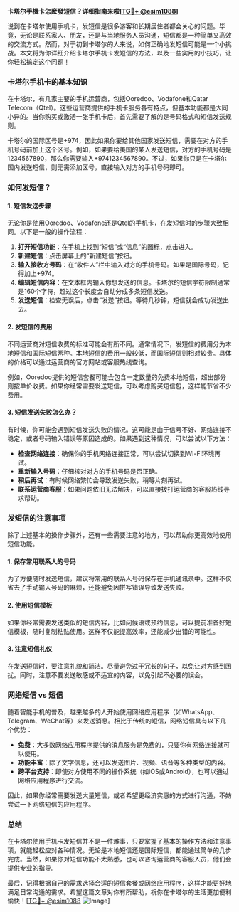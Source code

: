 **卡塔尔手機卡怎麽發短信？详细指南来啦[[TG💪+ @esim1088](https://t.me/s/esim1088)]**

说到在卡塔尔使用手机卡，发短信是很多游客和长期居住者都会关心的问题。毕竟，无论是联系家人、朋友，还是与当地服务人员沟通，短信都是一种简单又高效的交流方式。然而，对于初到卡塔尔的人来说，如何正确地发短信可能是一个小挑战。本文将为你详细介绍卡塔尔手机卡发短信的方法，以及一些实用的小技巧，让你轻松搞定这个问题！

### 卡塔尔手机卡的基本知识

在卡塔尔，有几家主要的手机运营商，包括Ooredoo、Vodafone和Qatar Telecom（Qtel）。这些运营商提供的手机卡服务各有特点，但基本功能都是大同小异的。当你购买或激活一张手机卡后，首先需要了解的是号码格式和短信发送规则。

卡塔尔的国际区号是+974，因此如果你要给其他国家发送短信，需要在对方的手机号码前加上这个区号。例如，如果要给美国的某人发送短信，对方的手机号码是1234567890，那么你需要输入+9741234567890。不过，如果你只是在卡塔尔国内发送短信，则无需添加区号，直接输入对方的手机号码即可。

### 如何发短信？

#### 1. 短信发送步骤

无论你是使用Ooredoo、Vodafone还是Qtel的手机卡，在发短信时的步骤大致相同。以下是一般的操作流程：

1. **打开短信功能**：在手机上找到“短信”或“信息”的图标，点击进入。
2. **新建短信**：点击屏幕上的“新建短信”按钮。
3. **输入接收方号码**：在“收件人”栏中输入对方的手机号码。如果是国际号码，记得加上+974。
4. **编辑短信内容**：在文本框内输入你想发送的信息。卡塔尔的短信字符限制通常是160个字符，超过这个长度会自动分成多条短信发送。
5. **发送短信**：检查无误后，点击“发送”按钮。等待几秒钟，短信就会成功发送出去。

#### 2. 发短信的费用

不同运营商对短信收费的标准可能会有所不同。通常情况下，发短信的费用分为本地短信和国际短信两种。本地短信的费用一般较低，而国际短信则相对较贵。具体的价格可以通过运营商的官方网站或客服热线查询。

例如，Ooredoo提供的短信套餐可能会包含一定数量的免费本地短信，超出部分则按单价收费。如果你经常需要发送短信，可以考虑购买短信包，这样能节省不少费用。

#### 3. 短信发送失败怎么办？

有时候，你可能会遇到短信发送失败的情况。这可能是由于信号不好、网络连接不稳定，或者号码输入错误等原因造成的。如果遇到这种情况，可以尝试以下方法：

- **检查网络连接**：确保你的手机网络连接正常，可以尝试切换到Wi-Fi环境再试。
- **重新输入号码**：仔细核对对方的手机号码是否正确。
- **稍后再试**：有时候网络繁忙会导致发送失败，稍等片刻再试。
- **联系运营商客服**：如果问题依旧无法解决，可以直接拨打运营商的客服热线寻求帮助。

### 发短信的注意事项

除了上述基本的操作步骤外，还有一些需要注意的地方，可以帮助你更高效地使用短信功能。

#### 1. 保存常用联系人的号码

为了方便随时发送短信，建议将常用的联系人号码保存在手机通讯录中。这样不仅省去了手动输入号码的麻烦，还能避免因拼写错误导致发送失败。

#### 2. 使用短信模板

如果你经常需要发送类似的短信内容，比如问候语或预约信息，可以提前准备好短信模板，随时复制粘贴使用。这样不仅能提高效率，还能减少出错的可能性。

#### 3. 注意短信礼仪

在发送短信时，要注意礼貌和简洁。尽量避免过于冗长的句子，以免让对方感到困扰。同时，注意不要发送敏感或不适宜的内容，以免引起不必要的误会。

### 网络短信 vs 短信

随着智能手机的普及，越来越多的人开始使用网络应用程序（如WhatsApp、Telegram、WeChat等）来发送消息。相比于传统的短信，网络短信具有以下几个优势：

- **免费**：大多数网络应用程序提供的消息服务是免费的，只要你有网络连接就可以使用。
- **功能丰富**：除了文字信息，还可以发送图片、视频、语音等多种类型的内容。
- **跨平台支持**：即使对方使用不同的操作系统（如iOS或Android），也可以通过网络应用程序进行交流。

因此，如果你经常需要发送大量短信，或者希望更经济实惠的方式进行沟通，不妨尝试一下网络短信的应用程序。

### 总结

在卡塔尔使用手机卡发短信并不是一件难事，只要掌握了基本的操作方法和注意事项，就能轻松应对各种情况。无论是本地短信还是国际短信，都能通过简单的几步完成。当然，如果你对短信功能不太熟悉，也可以咨询运营商的客服人员，他们会提供专业的指导。

最后，记得根据自己的需求选择合适的短信套餐或网络应用程序，这样才能更好地满足日常沟通的需求。希望这篇文章对你有所帮助，祝你在卡塔尔的生活更加便利愉快！[[TG💪+ @esim1088](https://t.me/s/esim1088) ![Image](https://i.postimg.cc/4NQfJmqS/Snipaste-2025-05-13-00-14-12.png)]